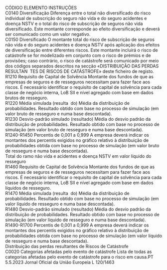  
CÓDIGO  ELEMENTO  INSTRUÇÕES  
C0140  Diversificação  Diferença entre o total não diversificado do risco individual de subscrição do seguro 
não vida e do seguro acidentes e doença NSTV e o total do risco de subscrição de 
seguros não vida diversificado. Este montante corresponde ao efeito diversificação e 
deverá ser comunicado como um valor negativo.  
C0150  Diversificado  O montante total do risco de subscrição de seguros não vida e do seguro acidentes e 
doença NSTV após aplicação dos efeitos de diversificação entre diferentes riscos. Este 
montante incluirá o risco de catástrofe se for modelizado em conjunto com o risco de 
prémios e de provisões; caso contrário, o risco de catástrofe será comunicado por meio 
dos códigos separados descritos na secção «DISTRIBUIÇÃO DAS PERDAS RESULTAN ­
TES DE RISCOS DE CATÁSTROFE» deste ficheiro de registo.  
R1210  Requisito de Capital de 
Solvência  Montante dos fundos de que as empresas de seguros e de resseguros necessitam para 
fazer face aos riscos. É necessário identificar o requisito de capital de solvência para 
cada classe de negócio interna, LoB SII e nível agregado com base em dados brutos de 
resseguro.  
R1220  Média simulada (resulta ­
do)  Média da distribuição de probabilidades. Resultado obtido com base no processo de 
simulação (em valor bruto de resseguro e numa base descontada).  
R1230  Desvio-padrão simulado 
(resultado)  Média do desvio padrão da distribuição de probabilidades. Resultado obtido com base 
no processo de simulação (em valor bruto de resseguro e numa base descontada).  
R1240-R1450  Percentis de 0,001 a 
0,999  A empresa deverá indicar os montantes dos percentis exigidos no gráfico relativo à 
distribuição de probabilidades obtida com base no processo de simulação (em valor 
bruto de resseguro e numa base descontada).  
Total do ramo não vida e acidentes e doença NSTV em valor líquido do resseguro  
R1460  Requisito de Capital de 
Solvência  Montante dos fundos de que as empresas de seguros e de resseguros necessitam para 
fazer face aos riscos. É necessário identificar o requisito de capital de solvência para 
cada classe de negócio interna, LoB SII e nível agregado com base em dados líquidos de 
resseguro.  
R1470  Média simulada (resulta ­
do)  Média da distribuição de probabilidades. Resultado obtido com base no processo de 
simulação (em valor líquido de resseguro e numa base descontada).  
R1480  Desvio-padrão simulado 
(resultado)  Média do desvio padrão da distribuição de probabilidades. Resultado obtido com base 
no processo de simulação (em valor líquido de resseguro e numa base descontada).  
R1490-R1700  Percentis de 0,001 a 
0,999  A empresa deverá indicar os montantes dos percentis exigidos no gráfico relativo à 
distribuição de probabilidades obtida com base no processo de simulação (em valor 
líquido de resseguro e numa base descontada).  
Distribuição das perdas resultantes de Riscos de Catástrofe  
C0020  Categorias afetadas pelo 
evento de catástrofe  Lista de todas as categorias afetadas pelo evento de catástrofe para o risco em causa.PT  5.5.2023 Jornal Oficial da União Europeia L 120/1463